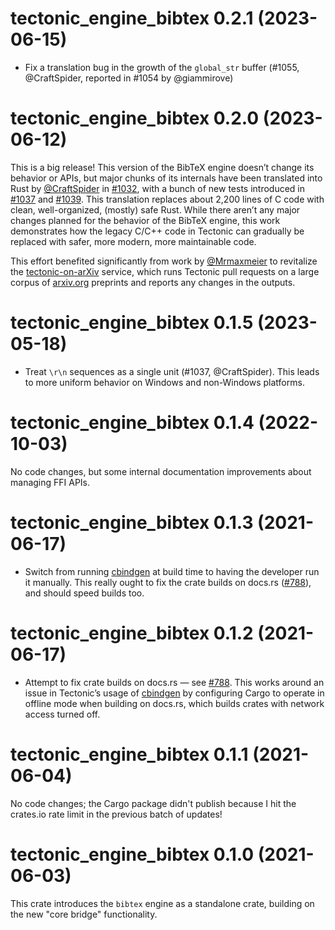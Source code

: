# tectonic_engine_bibtex 0.2.1 (2023-06-15)

- Fix a translation bug in the growth of the `global_str` buffer
  (#1055, @CraftSpider, reported in #1054 by @giammirove)


# tectonic_engine_bibtex 0.2.0 (2023-06-12)

This is a big release! This version of the BibTeX engine doesn’t change its
behavior or APIs, but major chunks of its internals have been translated into
Rust by [@CraftSpider] in [#1032], with a bunch of new tests introduced in
[#1037] and [#1039]. This translation replaces about 2,200 lines of C code with
clean, well-organized, (mostly) safe Rust. While there aren’t any major changes
planned for the behavior of the BibTeX engine, this work demonstrates how the
legacy C/C++ code in Tectonic can gradually be replaced with safer, more modern,
more maintainable code.

[@CraftSpider]: https://github.com/CraftSpider
[#1032]: https://github.com/tectonic-typesetting/tectonic/pull/1032
[#1037]: https://github.com/tectonic-typesetting/tectonic/pull/1037
[#1039]: https://github.com/tectonic-typesetting/tectonic/pull/1039

This effort benefited significantly from work by [@Mrmaxmeier] to revitalize the
[tectonic-on-arXiv] service, which runs Tectonic pull requests on a large corpus
of [arxiv.org] preprints and reports any changes in the outputs.

[@Mrmaxmeier]: https://github.com/Mrmaxmeier
[tectonic-on-arXiv]: https://github.com/mrmaxmeier/tectonic-on-arXiv
[arxiv.org]: https://arxiv.org/


# tectonic_engine_bibtex 0.1.5 (2023-05-18)

- Treat `\r\n` sequences as a single unit (#1037, @CraftSpider). This leads to
  more uniform behavior on Windows and non-Windows platforms.


# tectonic_engine_bibtex 0.1.4 (2022-10-03)

No code changes, but some internal documentation improvements about managing FFI
APIs.


# tectonic_engine_bibtex 0.1.3 (2021-06-17)

- Switch from running [cbindgen] at build time to having the developer run it
  manually. This really ought to fix the crate builds on docs.rs ([#788]), and
  should speed builds too.

[cbindgen]: https://github.com/eqrion/cbindgen
[#788]: https://github.com/tectonic-typesetting/tectonic/issues/788


# tectonic_engine_bibtex 0.1.2 (2021-06-17)

- Attempt to fix crate builds on docs.rs — see [#788]. This works around an
  issue in Tectonic’s usage of [cbindgen] by configuring Cargo to operate in
  offline mode when building on docs.rs, which builds crates with network access
  turned off.

[#788]: https://github.com/tectonic-typesetting/tectonic/issues/788
[cbindgen]: https://github.com/eqrion/cbindgen


# tectonic_engine_bibtex 0.1.1 (2021-06-04)

No code changes; the Cargo package didn't publish because I hit the crates.io
rate limit in the previous batch of updates!


# tectonic_engine_bibtex 0.1.0 (2021-06-03)

This crate introduces the `bibtex` engine as a standalone crate, building on
the new "core bridge" functionality.

